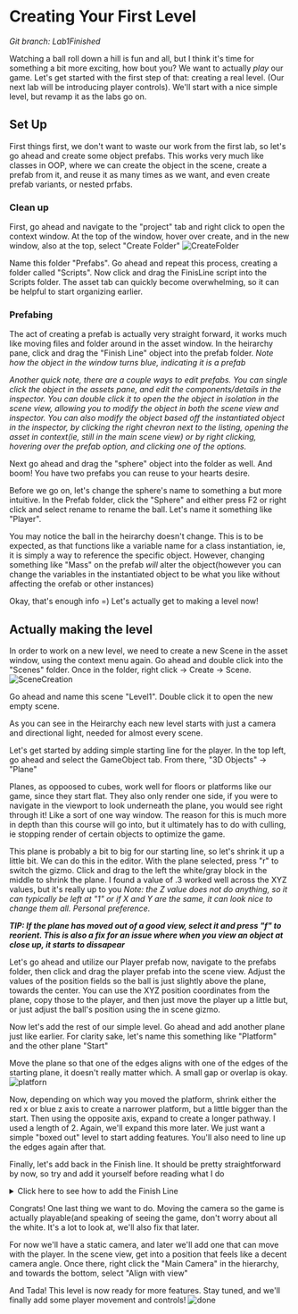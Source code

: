 # Creating Your First Level
*Git branch: Lab1Finished*

Watching a ball roll down a hill is fun and all, but I think it's time for something a bit more exciting, how bout you? We want to actually _play_ our game.
Let's get started with the first step of that: creating a real level. (Our next lab will be introducing player controls). We'll start with a nice simple level, but revamp it as the labs go on.

## Set Up
First things first, we don't want to waste our work from the first lab, so let's go ahead and create some object prefabs. This works very much like classes in OOP, where we can create the object in the scene, create a prefab from it, and reuse it as many times as we want, and even create prefab variants, or nested prfabs. 

### Clean up
First, go ahead and navigate to the "project" tab and right click to open the context window. At the top of the window, hover over create, and in the new window, also at the top, select "Create Folder"
![CreateFolder](https://github.com/mbeale0/Unity-Intro-Project/assets/74221606/0c06554b-2da2-42b0-9c1f-461ee1399ee3)

Name this folder "Prefabs". Go ahead and repeat this process, creating a folder called "Scripts". Now click and drag the FinisLine script into the Scripts folder. The asset tab can quickly become overwhelming, so it can be helpful to start organizing earlier.

### Prefabing
The act of creating a prefab is actually very straight forward, it works much like moving files and folder around in the asset window. 
In the heirarchy pane, click and drag the "Finish Line" object into the prefab folder. _Note how the object in the window turns blue, indicating it is a prefab_

_Another quick note, there are a couple ways to edit prefabs. You can single click the object in the assets pane, and edit the components/details in the inspector. You can double click it to open the the object in isolation in the scene view, allowing you to modify the object in both the scene view and inspector. You can also modify the object based off the instantiated object in the inspector, by clicking the right chevron next to the listing, opening the asset in context(ie, still in the main scene view) or by right clicking, hovering over the prefab option, and clicking one of the options._

Next go ahead and drag the "sphere" object into the folder as well. And boom! You have two prefabs you can reuse to your hearts desire.

Before we go on, let's change the sphere's name to something a but more intuitive. In the Prefab folder, click the "Sphere" and either press F2 or right click and select rename to rename the ball. Let's name it something like "Player".

You may notice the ball in the heirarchy doesn't change. This is to be expected, as that functions like a variable name for a class instantiation, ie, it is simply a way to reference the specific object. However, changing something like "Mass" on the prefab _will_ alter the object(however you can change the variables in the instantiated object to be what you like without affecting the orefab or other instances)

Okay, that's enough info =) Let's actually get to making a level now!

## Actually making the level

In order to work on a new level, we need to create a new Scene in the asset window, using the context menu again. Go ahead and double click into the "Scenes" folder.
Once in the folder, right click -> Create -> Scene. 
![SceneCreation](https://github.com/mbeale0/Unity-Intro-Project/assets/74221606/869b3971-f7b3-4883-9af2-9b3d6c294c34)

Go ahead and name this scene "Level1". Double click it to open the new empty scene. 

As you can see in the Heirarchy each new level starts with just a camera and directional light, needed for almost every scene.

Let's get started by adding simple starting line for the player. In the top left, go ahead and select the GameObject tab. From there, "3D Objects" -> "Plane"

Planes, as oppoosed to cubes, work well for floors or platforms like our game, since they start flat. They also only render one side, if you were to navigate in the viewport to look underneath the plane, you would see right through it! Like a sort of one way window. The reason for this is much more in depth than this course will go into, but it ultimately has to do with culling, ie stopping render of certain objects to optimize the game. 

This plane is probably a bit to big for our starting line, so let's shrink it up a little bit. We can do this in the editor. With the plane selected, press "r" to switch the gizmo. Click and drag to the left the white/gray block in the middle to shrink the plane. I found a value of .3 worked well across the XYZ values, but it's really up to you _Note: the Z value does not do anything, so it can typically be left at "1" or if X and Y are the same, it can look nice to change them all. Personal preference._

***TIP: If the plane has moved out of a good view, select it and press "f" to reorient. This is also a fix for an issue where when you view an object at close up, it starts to dissapear***

Let's go ahead and utilize our Player prefab now, navigate to the prefabs folder, then click and drag the player prefab into the scene view. Adjust the values of the position fields so the ball is just slightly above the plane, towards the center. You can use the XYZ position coordinates from the plane, copy those to the player, and then just move the player up a little but, or just adjust the ball's position using the in scene gizmo. 

Now let's add the rest of our simple level. Go ahead and add another plane just like earlier. For clarity sake, let's name this something like "Platform" and the other plane "Start"

Move the plane so that one of the edges aligns with one of the edges of the starting plane, it doesn't really matter which. A small gap or overlap is okay.
![platforn](https://github.com/mbeale0/Unity-Intro-Project/assets/74221606/036c2da6-cec8-4cc5-bcad-73300f62eb99)

Now, depending on which way you moved the platform, shrink either the red x or blue z axis to create a narrower platform, but a little bigger than the start. Then using the opposite axis, expand to create 
a longer pathway. I used a length of 2. Again, we'll expand this more later. We just want a simple "boxed out" level to start adding features. You'll also need to line up the edges again after that.

Finally, let's add back in the Finish line. It should be pretty straightforward by now, so try and add it yourself before reading what I do

<details><summary> Click here to see how to add the Finish Line</summary> 
Just like the player, click and drag the "Finish Line" prefab into the scene.

You can use the same trick as earlier to get it on the same height as the other objects by copying over the z value. Then use the red and blue arrows, or the square between them to line it up on the other side of the platform. 
</details>

Congrats! One last thing we want to do. Moving the camera so the game is actually playable(and speaking of seeing the game, don't worry about all the white. It's a lot to look at, we'll also fix that later.

For now we'll have a static camera, and later we'll add one that can move with the player. In the scene view, get into a position that feels like a decent camera angle. Once there, right click the "Main Camera" in the hierarchy, and towards the bottom, select "Align with view"

And Tada! This level is now ready for more features. Stay tuned, and we'll finally add some player movement and controls!
![done](https://github.com/mbeale0/Unity-Intro-Project/assets/74221606/bbf78bcf-0eee-4baa-9d7d-6c3909be36e6)


